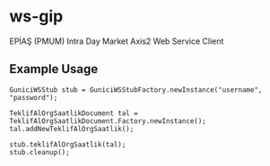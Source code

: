 # ws-gip
EPİAŞ (PMUM) Intra Day Market Axis2 Web Service Client

## Example Usage

```
GuniciWSStub stub = GuniciWSStubFactory.newInstance("username", "password");

TeklifAlOrgSaatlikDocument tal = TeklifAlOrgSaatlikDocument.Factory.newInstance();
tal.addNewTeklifAlOrgSaatlik();

stub.teklifAlOrgSaatlik(tal);
stub.cleanup();
```    
